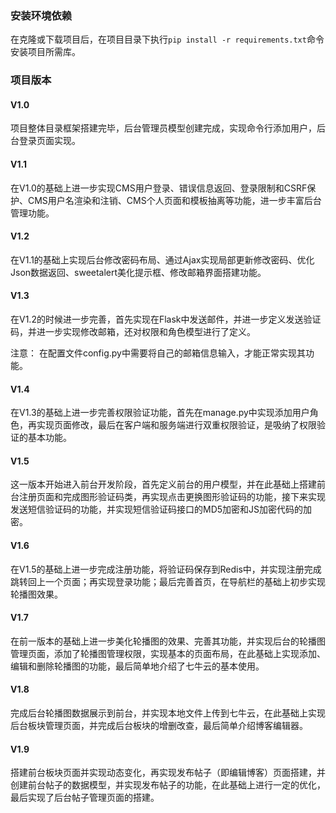 ### 安装环境依赖
在克隆或下载项目后，在项目目录下执行`pip install -r requirements.txt`命令安装项目所需库。

### 项目版本
#### V1.0
项目整体目录框架搭建完毕，后台管理员模型创建完成，实现命令行添加用户，后台登录页面实现。

#### V1.1
在V1.0的基础上进一步实现CMS用户登录、错误信息返回、登录限制和CSRF保护、CMS用户名渲染和注销、CMS个人页面和模板抽离等功能，进一步丰富后台管理功能。

#### V1.2
在V1.1的基础上实现后台修改密码布局、通过Ajax实现局部更新修改密码、优化Json数据返回、sweetalert美化提示框、修改邮箱界面搭建功能。

#### V1.3
在V1.2的时候进一步完善，首先实现在Flask中发送邮件，并进一步定义发送验证码，并进一步实现修改邮箱，还对权限和角色模型进行了定义。

注意：
在配置文件config.py中需要将自己的邮箱信息输入，才能正常实现其功能。

#### V1.4
在V1.3的基础上进一步完善权限验证功能，首先在manage.py中实现添加用户角色，再实现页面修改，最后在客户端和服务端进行双重权限验证，是吸纳了权限验证的基本功能。

#### V1.5
这一版本开始进入前台开发阶段，首先定义前台的用户模型，并在此基础上搭建前台注册页面和完成图形验证码类，再实现点击更换图形验证码的功能，接下来实现发送短信验证码的功能，并实现短信验证码接口的MD5加密和JS加密代码的加密。

#### V1.6
在V1.5的基础上进一步完成注册功能，将验证码保存到Redis中，并实现注册完成跳转回上一个页面；再实现登录功能；最后完善首页，在导航栏的基础上初步实现轮播图效果。

#### V1.7
在前一版本的基础上进一步美化轮播图的效果、完善其功能，并实现后台的轮播图管理页面，添加了轮播图管理权限，实现基本的页面布局，在此基础上实现添加、编辑和删除轮播图的功能，最后简单地介绍了七牛云的基本使用。

#### V1.8
完成后台轮播图数据展示到前台，并实现本地文件上传到七牛云，在此基础上实现后台板块管理页面，并完成后台板块的增删改查，最后简单介绍博客编辑器。

#### V1.9
搭建前台板块页面并实现动态变化，再实现发布帖子（即编辑博客）页面搭建，并创建前台帖子的数据模型，并实现发布帖子的功能，在此基础上进行一定的优化，最后实现了后台帖子管理页面的搭建。